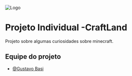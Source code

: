 ![Logo](https://imgur.com/a/CIlW5YR)

# Projeto Individual -CraftLand
Projeto sobre algumas curiosidades sobre minecraft.

## Equipe do projeto

- [@Gustavo Basi](https://github.com/GustavoBasi)
